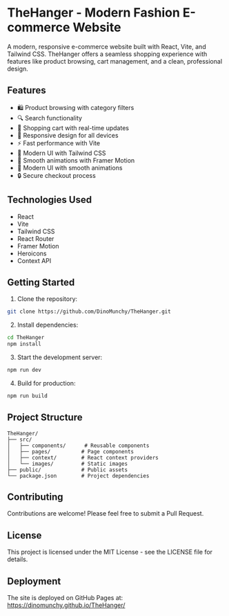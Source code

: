# TheHanger - Modern Fashion E-commerce Website

A modern, responsive e-commerce website built with React, Vite, and Tailwind CSS. TheHanger offers a seamless shopping experience with features like product browsing, cart management, and a clean, professional design.

## Features

- 🛍️ Product browsing with category filters
- 🔍 Search functionality
- 🛒 Shopping cart with real-time updates
- 📱 Responsive design for all devices
- ⚡ Fast performance with Vite
- 🎨 Modern UI with Tailwind CSS
- 🔄 Smooth animations with Framer Motion
- 🎨 Modern UI with smooth animations
- 🔒 Secure checkout process

## Technologies Used

- React
- Vite
- Tailwind CSS
- React Router
- Framer Motion
- Heroicons
- Context API

## Getting Started

1. Clone the repository:
```bash
git clone https://github.com/DinoMunchy/TheHanger.git
```

2. Install dependencies:
```bash
cd TheHanger
npm install
```

3. Start the development server:
```bash
npm run dev
```

4. Build for production:
```bash
npm run build
```

## Project Structure

```
TheHanger/
├── src/
│   ├── components/      # Reusable components
│   ├── pages/          # Page components
│   ├── context/        # React context providers
│   └── images/         # Static images
├── public/             # Public assets
└── package.json        # Project dependencies
```

## Contributing

Contributions are welcome! Please feel free to submit a Pull Request.

## License

This project is licensed under the MIT License - see the LICENSE file for details.

## Deployment

The site is deployed on GitHub Pages at: https://dinomunchy.github.io/TheHanger/ 